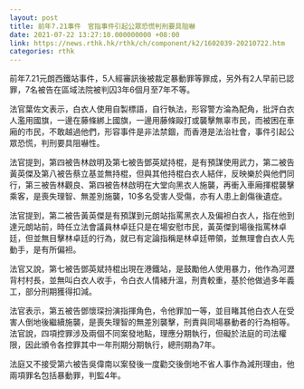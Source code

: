 ```yaml
---
layout: post
title: 前年7.21事件　官指事件引起公眾恐慌判刑要具阻嚇
date: 2021-07-22 13:27:10.000000000 +08:00
link: https://news.rthk.hk/rthk/ch/component/k2/1602039-20210722.htm
categories: rthk
---
```


前年7.21元朗西鐵站事件，5人經審訊後被裁定暴動罪等罪成，另外有2人早前已認罪，7名被告在區域法院被判囚3年6個月至7年不等。

法官葉佐文表示，白衣人使用自製標語，自行執法，形容警方淪為配角，批評白衣人濫用國旗，一邊在藤條綁上國旗，一邊用藤條毆打或襲擊無辜市民，而被困在車廂的市民，不敢越過他們，形容事件是非法禁錮，而香港是法治社會，事件引起公眾恐慌，判刑要具阻嚇性。

法官提到，第四被告林啟明及第七被告鄧英斌持棍，是有預謀使用武力，第二被告黃英傑及第八被告蔡立基並無持棍，但與其他持棍白衣人結伴，反映樂於與他們同行，第三被告林觀良、第四被告林啟明在大堂向黑衣人施襲，再衝入車廂揮棍襲擊乘客，是喪失理智、無差別施襲，10多名受害人受傷，亦有人患上創傷後遺症。

法官提到，第二被告黃英傑是有預謀到元朗站指罵黑衣人及偏袒白衣人，指在他到達元朗站前，時任立法會議員林卓廷只是在場安慰市民，黃英傑到場後指罵林卓廷，但並無目擊林卓廷的行為，就已有定論指稱是林卓廷帶領，並無理會白衣人先動手，是有所偏袒。

法官又說，第七被告鄧英斌持棍出現在港鐵站，是鼓勵他人使用暴力，他作為河瀝背村村長，並無叫白衣人收手，令白衣人情緒升溫，刑責較重，基於他做過多年義工，部分刑期獲得扣減。

法官表示，第五被告鄧懷琛扮演指揮角色，令他罪加一等，並目睹其他白衣人在受害人倒地後繼續施襲，是喪失理智的無差別襲擊，刑責與同場暴動者的行為相等。法官說，四項控罪涉及兩個不同案發地點，理應分期執行，但礙於法庭的司法權限，因此頒令各控罪其中一年刑期分期執行，總刑期為7年。

法庭又不接受第六被告吳偉南以案發後一度勸交後倒地不省人事作為減刑理由，他兩項罪名包括暴動罪，判監4年。
